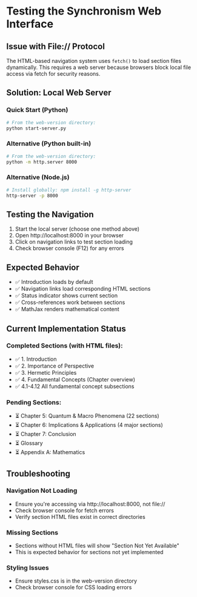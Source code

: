 # Testing the Synchronism Web Interface

## Issue with File:// Protocol

The HTML-based navigation system uses `fetch()` to load section files dynamically. This requires a web server because browsers block local file access via fetch for security reasons.

## Solution: Local Web Server

### Quick Start (Python)
```bash
# From the web-version directory:
python start-server.py
```

### Alternative (Python built-in)
```bash
# From the web-version directory:
python -m http.server 8000
```

### Alternative (Node.js)
```bash
# Install globally: npm install -g http-server
http-server -p 8000
```

## Testing the Navigation

1. Start the local server (choose one method above)
2. Open http://localhost:8000 in your browser
3. Click on navigation links to test section loading
4. Check browser console (F12) for any errors

## Expected Behavior

- ✅ Introduction loads by default
- ✅ Navigation links load corresponding HTML sections
- ✅ Status indicator shows current section
- ✅ Cross-references work between sections
- ✅ MathJax renders mathematical content

## Current Implementation Status

### Completed Sections (with HTML files):
- ✅ 1. Introduction
- ✅ 2. Importance of Perspective  
- ✅ 3. Hermetic Principles
- ✅ 4. Fundamental Concepts (Chapter overview)
- ✅ 4.1-4.12 All fundamental concept subsections

### Pending Sections:
- ⏳ Chapter 5: Quantum & Macro Phenomena (22 sections)
- ⏳ Chapter 6: Implications & Applications (4 major sections)
- ⏳ Chapter 7: Conclusion
- ⏳ Glossary
- ⏳ Appendix A: Mathematics

## Troubleshooting

### Navigation Not Loading
- Ensure you're accessing via http://localhost:8000, not file://
- Check browser console for fetch errors
- Verify section HTML files exist in correct directories

### Missing Sections
- Sections without HTML files will show "Section Not Yet Available"
- This is expected behavior for sections not yet implemented

### Styling Issues
- Ensure styles.css is in the web-version directory
- Check browser console for CSS loading errors